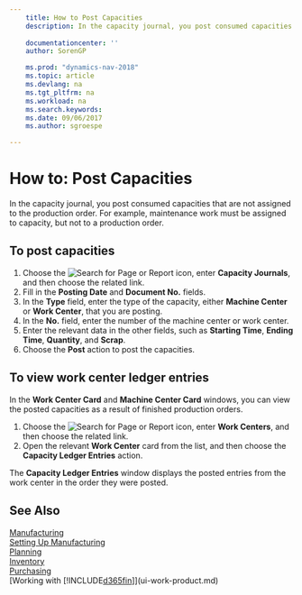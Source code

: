 ```yaml
---
    title: How to Post Capacities 
    description: In the capacity journal, you post consumed capacities that are not assigned to the production order. For example, maintenance work must be assigned to capacity, but not to a production order.
    
    documentationcenter: ''
    author: SorenGP

    ms.prod: "dynamics-nav-2018"
    ms.topic: article
    ms.devlang: na
    ms.tgt_pltfrm: na
    ms.workload: na
    ms.search.keywords:
    ms.date: 09/06/2017
    ms.author: sgroespe

---
```

# How to: Post Capacities
In the capacity journal, you post consumed capacities that are not assigned to the production order. For example, maintenance work must be assigned to capacity, but not to a production order.  

## To post capacities  
1.  Choose the ![Search for Page or Report](media/ui-search/search_small.png "Search for Page or Report icon") icon, enter **Capacity Journals**, and then choose the related link.  
2.  Fill in the **Posting Date** and **Document No.** fields.  
3.  In the **Type** field, enter the type of the capacity, either **Machine Center** or **Work Center**, that you are posting.  
4.  In the **No.** field, enter the number of the machine center or work center.  
5.  Enter the relevant data in the other fields, such as **Starting Time**, **Ending Time**, **Quantity**, and **Scrap**.  
6.  Choose the **Post** action to post the capacities.  

## To view work center ledger entries  
In the **Work Center Card** and **Machine Center Card** windows, you can view the posted capacities as a result of finished production orders.    
1.  Choose the ![Search for Page or Report](media/ui-search/search_small.png "Search for Page or Report icon") icon, enter **Work Centers**, and then choose the related link.  
2.  Open the relevant **Work Center** card from the list, and then choose the **Capacity Ledger Entries** action.  

The **Capacity Ledger Entries** window displays the posted entries from the work center in the order they were posted.   

## See Also  
[Manufacturing](production-manage-manufacturing.md)    
[Setting Up Manufacturing](production-configure-production-processes.md)  
[Planning](production-planning.md)      
[Inventory](inventory-manage-inventory.md)  
[Purchasing](purchasing-manage-purchasing.md)  
[Working with [!INCLUDE[d365fin](includes/d365fin_md.md)]](ui-work-product.md)

